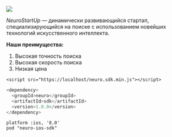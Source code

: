 ![](https://camo.githubusercontent.com/ace14ee894d150192a7b05b12410738aa65528da742bbce69315a5f441320ea7/68747470733a2f2f692e696d6775722e636f6d2f495a4f525769492e706e67)

*NeuroStartUp* — динамически развивающийся стартап, специализирующийся на поиске с использованием новейших технологий искусственного интеллекта.

**Наши преимущества:**
1. Высокая точность поиска
1. Высокая скорость поиска
1. Низкая цена

```javasctipt
<script src="https://localhost/neuro.sdk.min.js"></script>
```
```java
<dependency>
  <groupId>neuro</groupId>
  <artifactId>sdk</artifactId>
  <version>1.0.0</version>
</dependency>
```

```ios
platform :ios, '8.0'
pod "neuro-ios-sdk"
```